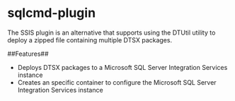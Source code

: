 # sqlcmd-plugin
The SSIS plugin is an alternative that supports using the DTUtil utility to deploy a zipped file containing multiple DTSX packages.

##Features##

* Deploys DTSX packages to a Microsoft SQL Server Integration Services instance
* Creates an specific container to configure the Microsoft SQL Server Integration Services instance
